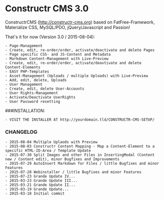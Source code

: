 Constructr CMS 3.0
==================

ConstructrCMS (<a href="http://constructr-cms.org">http://constructr-cms.org</a>) based on FatFree-Framework, Materialize CSS, MySQL/PDO, jQuery/Javascript and Passion!

That's it for now (Version 3.0 / 2015-08-04):

	- Page-Management
	- Create, edit, re-order/order, activate/deactivate and delete Pages
	- Page specific CSS- and JS-Content and Metadata
	- Markdown Content-Management with Live-Preview
	- Create, edit, re-order/order, activate/deavtivate and delete Content-Elements
	- EASY PHP-Templates
	- Asset-Management (Uploads / multiple Uploads) with Live-Preview
	- Add, edit, delete, Uploads
	- User Management
	- Create, edit, delete User-Accounts
	- User Rights-Management 
	- Activate/Deactivate UserRights
	- User Password resetting

###INSTALLATION:

	- VISIT THE INSTALLER AT http://yourdomain.tld/CONSTRUCTR-CMS-SETUP/

### CHANGELOG

	- 2015-08-04 Multiple Uplaods with Preview
	- 2015-08-03 Constructr Content Mapping - Map a Content-Element to a specific HTML-ID-Area / Template Update
	- 2015-07-30 Split Images and other Files in InsertingModal (Content new / Content edit), minor Bugfixes and Improvements
	- 2015-07-29 AutoInsert Markdown for Files / little Bugfixes and minor Features
	- 2015-07-28 Webinstaller / little Bugfixes and minor Features
	- 2015-07-23 Grande Update IV...
	- 2015-03-23 Grande Update III...
	- 2015-03-21 Grande Update II...
	- 2015-03-19 Grande Update...
	- 2015-03-18 Initial commit